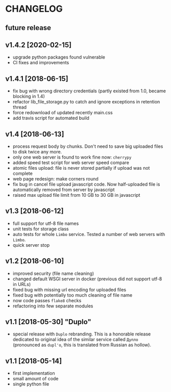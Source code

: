 CHANGELOG
=========

future release
------

v1.4.2 [2020-02-15]
------

- upgrade python packages found vulnerable
- CI fixes and improvements

v1.4.1 [2018-06-15]
------

- fix bug with wrong directory credentials (partly existed from 1.0, became blocking in 1.4)
- refactor lib_file_storage.py to catch and ignore exceptions in retention thread
- force redownload of updated recently main.css
- add travis script for automated build

v1.4 [2018-06-13]
------

- process request body by chunks. Don't need to save big uploaded files to disk twice any more.
- only one web server is found to work fine now: `cherrypy`
- added speed test script for web server speed compare
- atomic files upload: file is never stored partially if upload was not complete
- web page redesign: make corners round
- fix bug in cancel file upload javascript code. Now half-uploaded file is automatically
  removed from server by javascript
- raised max upload file limit from 10 GB to 30 GB in javascript

v1.3 [2018-06-12]
------

- full support for utf-8 file names
- unit tests for storage class
- auto tests for whole `Limbo` service. Tested a number of web servers with `Limbo`.
- quick server stop

v1.2 [2018-06-10]
------

- improved security (file name cleaning)
- changed default WSGI server in docker (previous did not support utf-8 in URLs)
- fixed bug with missing url encoding for uploaded files
- fixed bug with potentially too much cleaning of file name
- now code passes `flake8` checks
- refactoring into few separate modules

v1.1 [2018-05-30] "Duplo"
------

- special release with `Duplo` rebranding. This is a honorable release dedicated
  to original idea of the similar service called `Дупло`
  (pronounced as `dupl'o`, this is translated from Russian as hollow).

v1.1 [2018-05-14]
------

- first implementation
- small amount of code
- single python file
